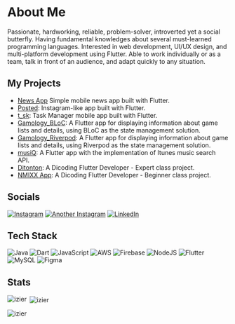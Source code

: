 # About Me
Passionate, hardworking, reliable, problem-solver, introverted yet a social butterfly. Having fundamental knowledges about several must-learned programming languages. Interested in web development, UI/UX design, and multi-platform development using Flutter. Able to work individually or as a team, talk in front of an audience, and adapt quickly to any situation.

## My Projects

- [News App](https://github.com/izier/news_app) Simple mobile news app built with Flutter.
- [Posted](https://github.com/izier/posted): Instagram-like app built with Flutter.
- [t_sk](https://github.com/izier/t_sk): Task Manager mobile app built with Flutter.
- [Gamology_BLoC](https://github.com/izier/Gamology_BLoC): A Flutter app for displaying information about game lists and details, using BLoC as the state management solution.
- [Gamology_Riverpod](https://github.com/izier/Gamology_Riverpod): A Flutter app for displaying information about game lists and details, using Riverpod as the state management solution.
- [musiQ](https://github.com/izier/musiQ): A Flutter app with the implementation of Itunes music search API.
- [Ditonton](https://github.com/izier/ditonton): A Dicoding Flutter Developer - Expert class project.
- [NMIXX App](https://github.com/izier/nmixx_app): A Dicoding Flutter Developer - Beginner class project.


## Socials
[![Instagram](https://img.shields.io/badge/Instagram-%23E4405F.svg?logo=Instagram&logoColor=white)](https://instagram.com/i.zier) [![Another Instagram](https://img.shields.io/badge/Instagram-%23E4405F.svg?logo=Instagram&logoColor=white)](https://instagram.com/ui.byiz) [![LinkedIn](https://img.shields.io/badge/LinkedIn-%230077B5.svg?logo=linkedin&logoColor=white)](https://linkedin.com/in/faizirfanudin) 

## Tech Stack
![Java](https://img.shields.io/badge/java-%23ED8B00.svg?style=for-the-badge&logo=java&logoColor=white) ![Dart](https://img.shields.io/badge/dart-%230175C2.svg?style=for-the-badge&logo=dart&logoColor=white) ![JavaScript](https://img.shields.io/badge/javascript-%23323330.svg?style=for-the-badge&logo=javascript&logoColor=%23F7DF1E) ![AWS](https://img.shields.io/badge/AWS-%23FF9900.svg?style=for-the-badge&logo=amazon-aws&logoColor=white) ![Firebase](https://img.shields.io/badge/firebase-%23039BE5.svg?style=for-the-badge&logo=firebase) ![NodeJS](https://img.shields.io/badge/node.js-6DA55F?style=for-the-badge&logo=node.js&logoColor=white) ![Flutter](https://img.shields.io/badge/Flutter-%2302569B.svg?style=for-the-badge&logo=Flutter&logoColor=white) ![MySQL](https://img.shields.io/badge/mysql-%2300f.svg?style=for-the-badge&logo=mysql&logoColor=white) 	![Figma](https://img.shields.io/badge/figma-%23F24E1E.svg?style=for-the-badge&logo=figma&logoColor=white)

## Stats
<p><img align="left" src="https://github-readme-stats.vercel.app/api/top-langs?username=izier&show_icons=true&locale=en&layout=compact&theme=radical" alt="izier" /></p>

<p>&nbsp;<img align="center" src="https://github-readme-stats.vercel.app/api?username=izier&show_icons=true&locale=en&theme=radical" alt="izier" /></p>

<p><img align="center" src="https://github-readme-streak-stats.herokuapp.com/?user=izier&theme=radical" alt="izier" /></p>
